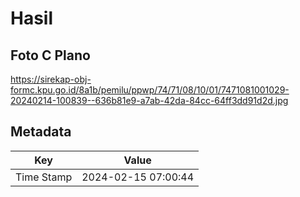 # Hasil

## Foto C Plano

https://sirekap-obj-formc.kpu.go.id/8a1b/pemilu/ppwp/74/71/08/10/01/7471081001029-20240214-100839--636b81e9-a7ab-42da-84cc-64ff3dd91d2d.jpg


## Metadata

| Key        | Value               |
| ---------- | ------------------- |
| Time Stamp | 2024-02-15 07:00:44 |



